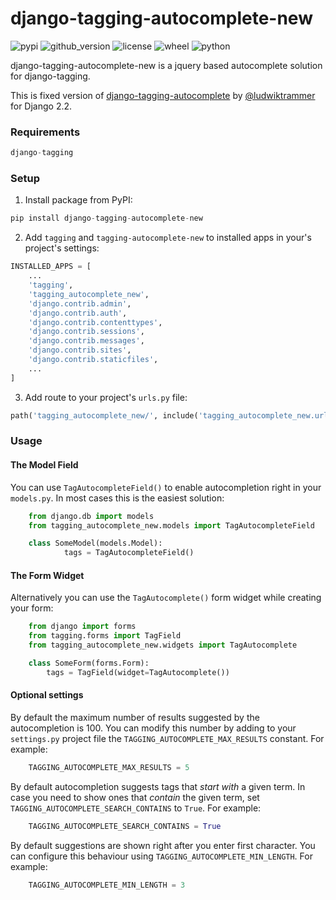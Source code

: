 # django-tagging-autocomplete-new

![pypi](https://img.shields.io/pypi/v/django-tagging-autocomplete-new.svg)
![github_version](https://img.shields.io/github/release/grobivanovich/django-tagging-autocomplete-new.svg)
![license](https://img.shields.io/github/license/GrobIvanovich/django-tagging-autocomplete-new.svg)
![wheel](https://img.shields.io/pypi/wheel/django-tagging-autocomplete-new.svg)
![python](https://img.shields.io/pypi/pyversions/django-tagging-autocomplete-new.svg)

django-tagging-autocomplete-new is a jquery based autocomplete solution for
django-tagging.

This is fixed version of [django-tagging-autocomplete](https://github.com/ludwiktrammer/django-tagging-autocomplete) by [@ludwiktrammer](https://github.com/ludwiktrammer/) for Django 2.2.

### Requirements

```python
django-tagging
```

### Setup

1. Install package from PyPI:
```python
pip install django-tagging-autocomplete-new
```
2. Add `tagging` and `tagging-autocomplete-new` to installed apps in your's project's settings:
```python
INSTALLED_APPS = [
    ...
    'tagging',
    'tagging_autocomplete_new',
    'django.contrib.admin',
    'django.contrib.auth',
    'django.contrib.contenttypes',
    'django.contrib.sessions',
    'django.contrib.messages',
    'django.contrib.sites',
    'django.contrib.staticfiles',
    ...
]
```
3. Add route to your project's `urls.py` file:
```python
path('tagging_autocomplete_new/', include('tagging_autocomplete_new.urls'))
```

### Usage

#### The Model Field

You can use `TagAutocompleteField()` to enable autocompletion right in your
`models.py`. In most cases this is the easiest solution:
```python
    from django.db import models
    from tagging_autocomplete_new.models import TagAutocompleteField

    class SomeModel(models.Model):
            tags = TagAutocompleteField()
```

#### The Form Widget

Alternatively you can use the `TagAutocomplete()` form widget while creating
your form:
```python
    from django import forms
    from tagging.forms import TagField
    from tagging_autocomplete_new.widgets import TagAutocomplete

    class SomeForm(forms.Form):
        tags = TagField(widget=TagAutocomplete())
```

#### Optional settings

By default the maximum number of results suggested by the autocompletion is 100.
You can modify this number by adding to your `settings.py` project file
the `TAGGING_AUTOCOMPLETE_MAX_RESULTS` constant.
For example:
```python
    TAGGING_AUTOCOMPLETE_MAX_RESULTS = 5
```

By default autocompletion suggests tags that *start with* a given term.
In case you need to show ones that *contain* the given term,
set `TAGGING_AUTOCOMPLETE_SEARCH_CONTAINS` to `True`.
For example:
```python
    TAGGING_AUTOCOMPLETE_SEARCH_CONTAINS = True
```
By default suggestions are shown right after you enter first character.
You can configure this behaviour using `TAGGING_AUTOCOMPLETE_MIN_LENGTH`.
For example:
```python
    TAGGING_AUTOCOMPLETE_MIN_LENGTH = 3
```
